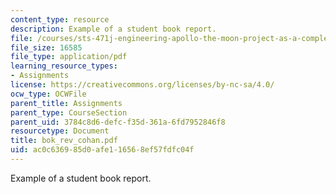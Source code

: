 ```yaml
---
content_type: resource
description: Example of a student book report.
file: /courses/sts-471j-engineering-apollo-the-moon-project-as-a-complex-system-spring-2007/ac0c636985d0afe116568ef57fdfc04f_bok_rev_cohan.pdf
file_size: 16585
file_type: application/pdf
learning_resource_types:
- Assignments
license: https://creativecommons.org/licenses/by-nc-sa/4.0/
ocw_type: OCWFile
parent_title: Assignments
parent_type: CourseSection
parent_uid: 3784c8d6-defc-f35d-361a-6fd7952846f8
resourcetype: Document
title: bok_rev_cohan.pdf
uid: ac0c6369-85d0-afe1-1656-8ef57fdfc04f
---
```

Example of a student book report.